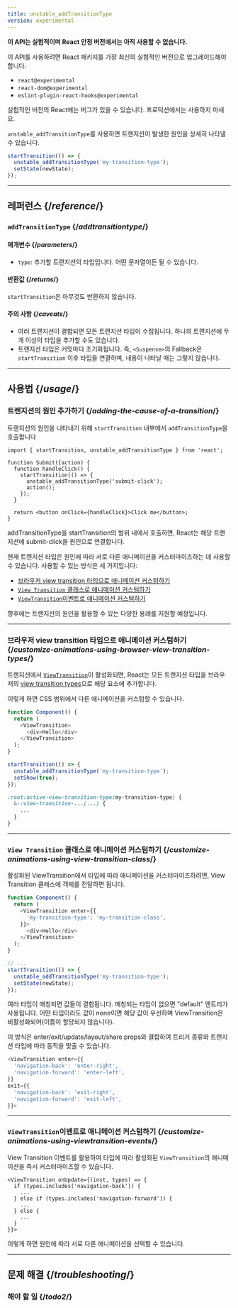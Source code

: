 ```yaml
---
title: unstable_addTransitionType
version: experimental
---
```


<Experimental>

**이 API는 실험적이며 React 안정 버전에서는 아직 사용할 수 없습니다.**

이 API를 사용하려면 React 패키지를 가장 최신의 실험적인 버전으로 업그레이드해야 합니다.

- `react@experimental`
- `react-dom@experimental`
- `eslint-plugin-react-hooks@experimental`

실험적인 버전의 React에는 버그가 있을 수 있습니다. 프로덕션에서는 사용하지 마세요.

</Experimental>

<Intro>

`unstable_addTransitionType`를 사용하면 트랜지션이 발생한 원인을 상세히 나타낼 수 있습니다.


```js
startTransition(() => {
  unstable_addTransitionType('my-transition-type');
  setState(newState);
});
```

</Intro>

<InlineToc />

---

## 레퍼런스 {/*reference*/}

### `addTransitionType` {/*addtransitiontype*/}

#### 매개변수 {/*parameters*/}

- `type`: 추가할 트랜지션의 타입입니다. 어떤 문자열이든 될 수 있습니다.

#### 반환값 {/*returns*/}

`startTransition`은 아무것도 반환하지 않습니다.

#### 주의 사항 {/*caveats*/}

- 여러 트랜지션이 결합되면 모든 트랜지션 타입이 수집됩니다. 하나의 트랜지션에 두 개 이상의 타입을 추가할 수도 있습니다.
- 트랜지션 타입은 커밋마다 초기화됩니다. 즉, `<Suspense>`의 Fallback은 `startTransition` 이후 타입을 연결하며, 내용이 나타날 때는 그렇지 않습니다.

---

## 사용법 {/*usage*/}

### 트랜지션의 원인 추가하기 {/*adding-the-cause-of-a-transition*/}

트랜지션의 원인을 나타내기 위해 `startTransition` 내부에서 `addTransitionType`을 호출합니다

``` [[1, 6, "unstable_addTransitionType"], [2, 5, "startTransition", [3, 6, "'submit-click'"]]
import { startTransition, unstable_addTransitionType } from 'react';

function Submit({action) {
  function handleClick() {
    startTransition(() => {
      unstable_addTransitionType('submit-click');
      action();
    });
  }

  return <button onClick={handleClick}>Click me</button>;
}

```

<CodeStep step={1}>addTransitionType</CodeStep>을 <CodeStep step={2}>startTransition</CodeStep>의 범위 내에서 호출하면, React는 해당 트랜지션에 <CodeStep step={3}>submit-click</CodeStep>을 원인으로 연결합니다.

현재 트랜지션 타입은 원인에 따라 서로 다른 애니메이션을 커스터마이즈하는 데 사용할 수 있습니다. 사용할 수 있는 방식은 세 가지입니다:

- [브라우저 view transition 타입으로 애니메이션 커스텀하기](#customize-animations-using-browser-view-transition-types)
- [`View Transition` 클래스로 애니메이션 커스텀하기](#customize-animations-using-view-transition-class)
- [`ViewTransition`이벤트로 애니메이션 커스텀하기](#customize-animations-using-viewtransition-events) 

향후에는 트랜지션의 원인을 활용할 수 있는 다양한 용례를 지원할 예정입니다.

---
### 브라우저 view transition 타입으로 애니메이션 커스텀하기 {/*customize-animations-using-browser-view-transition-types*/}

트랜지션에서 [`ViewTransition`](/reference/react/ViewTransition)이 활성화되면, React는 모든 트랜지션 타입을 브라우저의 [view transition types](https://www.w3.org/TR/css-view-transitions-2/#active-view-transition-pseudo-examples)으로 해당 요소에 추가합니다.

이렇게 하면 CSS 범위에서 다른 애니메이션을 커스텀할 수 있습니다.

```js [11]
function Component() {
  return (
    <ViewTransition>
      <div>Hello</div>
    </ViewTransition>
  );
}

startTransition(() => {
  unstable_addTransitionType('my-transition-type');
  setShow(true);
});
```

```css
:root:active-view-transition-type(my-transition-type) {
  &::view-transition-...(...) {
    ...
  }
}
```

---

### `View Transition` 클래스로 애니메이션 커스텀하기 {/*customize-animations-using-view-transition-class*/}

활성화된 ViewTransition에서 타입에 따라 애니메이션을 커스터마이즈하려면, View Transition 클래스에 객체를 전달하면 됩니다.

```js
function Component() {
  return (
    <ViewTransition enter={{
      'my-transition-type': 'my-transition-class',
    }}>
      <div>Hello</div>
    </ViewTransition>
  );
}

// ...
startTransition(() => {
  unstable_addTransitionType('my-transition-type');
  setState(newState);
});
```

여러 타입이 매칭되면 값들이 결합됩니다. 매칭되는 타입이 없으면 "default" 엔트리가 사용됩니다. 어떤 타입이라도 값이 none이면 해당 값이 우선하며 ViewTransition은 비활성화되어(이름이 할당되지 않습니다).

이 방식은 enter/exit/update/layout/share props와 결합하여 트리거 종류와 트랜지션 타입에 따라 동작을 맞출 수 있습니다.

```js
<ViewTransition enter={{
  'navigation-back': 'enter-right',
  'navigation-forward': 'enter-left',
}}
exit={{
  'navigation-back': 'exit-right',
  'navigation-forward': 'exit-left',
}}>
```

---

### `ViewTransition`이벤트로 애니메이션 커스텀하기 {/*customize-animations-using-viewtransition-events*/}

View Transition 이벤트를 활용하여 타입에 따라 활성화된 `ViewTransition`의 애니메이션을 즉시 커스터마이즈할 수 있습니다.

```
<ViewTransition onUpdate={(inst, types) => {
  if (types.includes('navigation-back')) {
    ...
  } else if (types.includes('navigation-forward')) {
    ...
  } else {
    ...
  }
}}>
```

이렇게 하면 원인에 따라 서로 다른 애니메이션을 선택할 수 있습니다.

---

## 문제 해결 {/*troubleshooting*/}

### 해야 할 일 {/*todo2*/}
